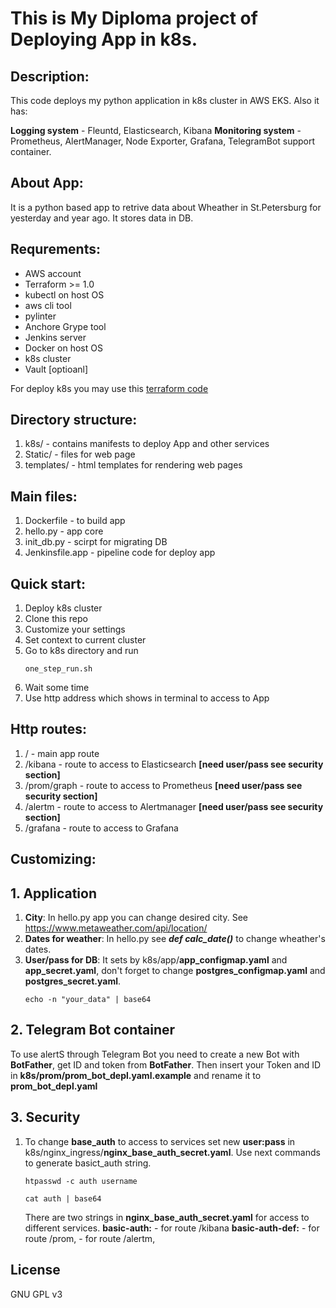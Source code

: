 # This is My Diploma project of Deploying App in k8s. 

## Description:
This code deploys my python application in k8s cluster in AWS EKS. Also it has:

**Logging system** - Fleuntd, Elasticsearch, Kibana
**Monitoring system** - Prometheus, AlertManager, Node Exporter, Grafana, TelegramBot support container.

## About App:
It is a python based app to retrive data about Wheather in St.Petersburg for yesterday and year ago. It stores data in DB.


## Requrements: 
  - AWS account
  - Terraform >= 1.0
  - kubectl on host OS
  - aws cli tool
  - pylinter
  - Anchore Grype tool 
  - Jenkins server
  - Docker on host OS
  - k8s cluster 
  -  Vault [optioanl]

For deploy k8s you may use this [terraform code](https://github.com/lek-x/eks_cluster_terr)

## Directory structure:
1. k8s/ - contains manifests to deploy App and other services
2. Static/ - files for web page
3. templates/ - html templates for rendering web pages

## Main files:
1. Dockerfile - to build app
2. hello.py - app core
3. init_db.py - scirpt for migrating DB
4. Jenkinsfile.app - pipeline code for deploy app

## Quick start:
1. Deploy k8s cluster
2. Clone this repo
3. Customize your settings
4. Set context to current cluster
5. Go to k8s directory and run
    ```
    one_step_run.sh
    ```
6. Wait some time
7. Use http address which shows in terminal to access to App

## Http routes:
1. / - main app route
2. /kibana - route to access to Elasticsearch **[need user/pass see security section]**
3. /prom/graph - route to access to Prometheus **[need user/pass see security section]**
4. /alertm - route to access to Alertmanager **[need user/pass see security section]**
5. /grafana - route to access to Grafana


## Customizing:
## 1. Application

1. **City**: In hello.py app you can change desired city. See https://www.metaweather.com/api/location/ 
2. **Dates for weather**: In hello.py see ***def calc_date()*** to change wheather's dates.
3. **User/pass for DB**: It sets by k8s/app/**app_configmap.yaml** and **app_secret.yaml**, don't forget to change **postgres_configmap.yaml** and **postgres_secret.yaml**.
    ```
    echo -n "your_data" | base64
    ```
## 2. Telegram Bot container
To use alertS through Telegram Bot you need to create a new Bot with **BotFather**, get ID and token from **BotFather**. Then insert your Token and ID in **k8s/prom/prom_bot_depl.yaml.example** and rename it to **prom_bot_depl.yaml**

## 3. Security
1. To change **base_auth** to access to services set new **user:pass** in k8s/nginx_ingress/**nginx_base_auth_secret.yaml**. Use next commands to generate basict_auth string.
    ```
    htpasswd -c auth username
    ```
    ```
    cat auth | base64
    ```
    There are two strings in **nginx_base_auth_secret.yaml** for access to different services.
    **basic-auth:** 
         - for route /kibana
    **basic-auth-def:** 
         - for route /prom, 
         - for route /alertm, 



## License
GNU GPL v3